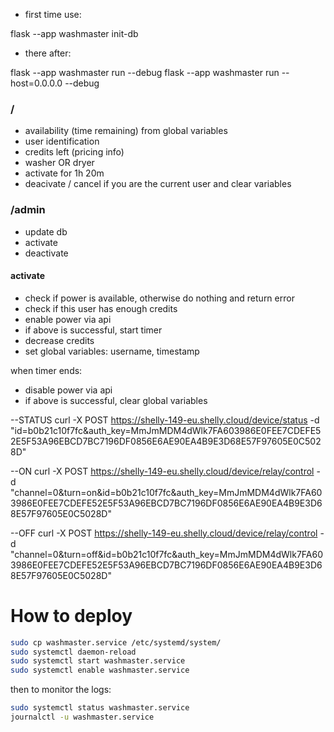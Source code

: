 * first time use:

flask --app washmaster init-db



* there after:

flask --app washmaster run --debug
flask --app washmaster run --host=0.0.0.0 --debug




### /
* availability (time remaining) from global variables
* user identification
* credits left (pricing info)
* washer OR dryer 
* activate for 1h 20m
* deacivate / cancel if you are the current user and clear variables



### /admin
* update db
* activate
* deactivate


#### activate
- check if power is available, otherwise do nothing and return error
- check if this user has enough credits
- enable power via api
- if above is successful, start timer
- decrease credits
- set global variables: username, timestamp

when timer ends:
- disable power via api
- if above is successful, clear global variables



--STATUS
curl -X POST https://shelly-149-eu.shelly.cloud/device/status -d "id=b0b21c10f7fc&auth_key=MmJmMDM4dWlk7FA603986E0FEE7CDEFE52E5F53A96EBCD7BC7196DF0856E6AE90EA4B9E3D68E57F97605E0C5028D"

--ON
curl -X POST https://shelly-149-eu.shelly.cloud/device/relay/control -d "channel=0&turn=on&id=b0b21c10f7fc&auth_key=MmJmMDM4dWlk7FA603986E0FEE7CDEFE52E5F53A96EBCD7BC7196DF0856E6AE90EA4B9E3D68E57F97605E0C5028D"

--OFF
curl -X POST https://shelly-149-eu.shelly.cloud/device/relay/control -d "channel=0&turn=off&id=b0b21c10f7fc&auth_key=MmJmMDM4dWlk7FA603986E0FEE7CDEFE52E5F53A96EBCD7BC7196DF0856E6AE90EA4B9E3D68E57F97605E0C5028D"

# How to deploy

```sh
sudo cp washmaster.service /etc/systemd/system/
sudo systemctl daemon-reload
sudo systemctl start washmaster.service
sudo systemctl enable washmaster.service
```

then to monitor the logs:

```sh
sudo systemctl status washmaster.service
journalctl -u washmaster.service
```
